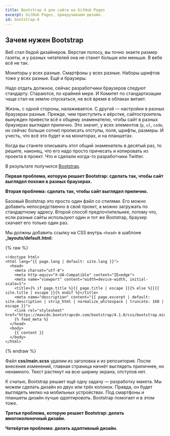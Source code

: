```yaml
---
title: Bootstrap 4 для сайта на GitHub Pages
excerpt: GitHub Pages, прикручиваем дизайн.
id: bootstrap-4
---
```


## Зачем нужен Bootstrap

Веб стал бедой дизайнеров. Верстая  полосу, вы точно знаете размер газеты, и у разных читателей она не станет больше или меньше. В вебе всё не так.

Мониторы у всех разные. Смартфоны у всех разные. Наборы шрифтов тоже у всех разные. Ещё и браузеры.

Надо отдать должное, сейчас разработчики браузеров следуют стандарту. Стараются, по крайней мере. И Комитет по стандартизации чаще стал
на землю спускаться, не всё время в облаках витает.

Жизнь, с одной стороны, налаживается. С другой&nbsp;&mdash; настройки в разных браузерах разные. Прежде, чем приступить к вёрстке, сайтостроитель вынужден привести всё к общему знаменателю, чтобы сайт в разных браузерах выглядел прилично. Это значит, у всех элементов (`p`,
`ul`, `code`, их сейчас больше сотни) прописать отступы, поля, шрифты, размеры. И учесть, что всё это будет и на мониторах, и на планшетах.

Когда вы станете описывать этот общий знаменатель в десятый раз, то решите, наконец, что его надо просто причесать и копировать из проекта в проект. Что
и сделали когда-то разработчики Twitter.

В результате получился [Bootstrap](https://getbootstrap.com/).

**Первая проблема, которую решает Bootstrap: сделать так, чтобы сайт выглядел похоже в разных браузерах.**

**Вторая проблема: сделать так, чтобы сайт выглядел прилично.**

Базовый Bootstrap это просто один файл со стилями. Его можно добавить непосредственно в свой проект, а можно загружать по стандартному адресу.
Второй способ предпочтительнее, потому что, если разные сайты используют один и тот же Bootstrap, браузер скачает его только один раз.

Мы должны добавить ссылку на CSS внутрь `<head>` в шаблоне **\_layouts/default.html**:

{% raw %}
```liquid
<!doctype html>
<html lang="{{ page.lang | default: site.lang }}">
  <head>
    <meta charset="utf-8">
    <meta http-equiv="X-UA-Compatible" content="IE=edge">
    <meta name="viewport" content="width=device-width, initial-scale=1">
    <title>{% if page.title %}{{ page.title | escape }}{% else %}}{{ site.title | escape }}{% endif %}</title>
    <meta name="description" content="{{ page.excerpt | default: site.description | strip_html | normalize_whitespace | truncate: 160 | escape }}">
    <link rel="stylesheet" href="https://maxcdn.bootstrapcdn.com/bootstrap/4.1.0/css/bootstrap.min.css">
    {% feed_meta %}
  </head>
  <body>
    {{ content }}
  </body>
</html>
```	
{% endraw %}

Файл **css/main.scss** удалим из заголовка и из репозитория. После внесения изменений, главная страница начнёт выглядеть приличнее, но ненамного. Текст
растянут на всю ширину экрана, отступов нет.

К счатью, Bootstrap решает ещё одну задачу&nbsp;&mdash; разработку макета. Мы можем сделать дизайн из двух или трёх колонок. Правда, он будет
выглядеть мелко на мобильных устройствах. Под смартфоны и планшеты дизайн лучше *адаптировать*. Bootstrap помогает и в этом тоже.

**Третья проблема, которую решает Bootstrap: делать многоколоночный дизайн.**

**Четвёртая проблема: делать адаптивный дизайн.**

